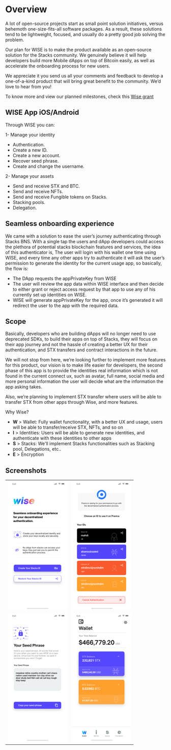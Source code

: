# Overview

A lot of open-source projects start as small point solution initiatives, versus behemoth one-size-fits-all software packages. As a result, these solutions tend to be lightweight, focused, and usually do a pretty good job solving the problem.

Our plan for WISE is to make the product available as an open-source solution for the Stacks community. We genuinely believe it will help developers build more Mobile dApps on top of Bitcoin easily, as well as accelerate the onboarding process for new users.

We appreciate it you send us all your comments and feedback to develop a one-of-a-kind product that will bring great benefit to the community. We’d love to hear from you!

To know more and view our planned milestones, check this [Wise grant](https://github.com/stacksgov/Stacks-Grants/issues/134)

## WISE App iOS/Android

Through WISE you can:

1- Manage your identity
 - Authentication.
 - Create a new ID.
 - Create a new account.
 - Recover seed phrase.
 - Create and change the username.

2- Manage your assets
 - Send and receive STX and BTC.
 - Send and receive NFTs.
 - Send and receive Fungible tokens on Stacks.
 - Stacking pools.
 - Delegation.

## Seamless onboarding experience

We came with a solution to ease the user’s journey authenticating through Stacks BNS. With a single tap the users and dApp developers could access the plethora of potential stacks blockchain features and services, the idea of this authenticator is, The user will login with his wallet one time using WISE, and every time any other apps try to authenticate it will ask the user’s permission to generate the identity for the current usage app, so basically, the flow is:

 - The DApp requests the appPrivateKey from WISE
 - The user will review the app data within WISE interface and then decide to either grant or reject access request by that app to use any of his currently set up identities on WISE.
 - WISE will generate appPrivateKey for the app, once it’s generated it will redirect the user to the app with the required data.

## Scope

Basically, developers who are building dApps will no longer need to use deprecated SDKs, to build their apps on top of Stacks, they will focus on their app journey and not the hassle of creating a better UX for their authentication, and STX transfers and contract interactions in the future.

We will not stop from here, we’re looking further to implement more features for this product, our vision is to make life easier for developers, the second phase of this app is to provide the identities real information which is not found in the current connect ux, such as avatar, full name, social media and more personal information the user will decide what are the information the app asking takes.

Also, we’re planning to implement STX transfer where users will be able to transfer STX from other apps through Wise, and more features.


Why Wise?

 - **W** > Wallet: Fully wallet functionality, with a better UX and usage, users will be able to transfer/receive STX, NFTs, and so on
 - **I** > Identities: Users will be able to generate new identities, and authenticate with these identities to other apps
 - **S** > Stacks: We'll implement Stacks functionalities such as Stacking pool, Delegations, etc..
 - **E** > Encryption

## Screenshots

<table style="width:80%">
  <tr>
    <td><img src="screenshots/ss1.png" alt="Authentication screen"></td>
    <td><img src="screenshots/ss2.png" alt="Identities screen"></td>
  </tr>
  <tr>
   <td><img src="screenshots/ss3.png" alt="Seed Phrase screen"></td>
   <td><img src="screenshots/ss4.png" alt="Wallet screen"></td>
  </tr>
</table> 
